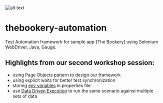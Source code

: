![alt text](https://fiipractic.asii.ro/img/logo.png "FII Practic Testing")

# thebookery-automation
Test Automation framework for sample app [The Bookery] using Selenium WebDriver, Java, Gauge.

## Highlights from our second workshop session:
- using Page Objects pattern to design our framework
- using explicit waits for better test synchronization
- storing [env variables](https://docs.getgauge.io/configuration.html#environments) in properties file
- use [Data Driven Execution](https://docs.getgauge.io/using.html?highlight=table#data-driven-execution) to run the same scenario against multiple sets of data
